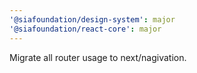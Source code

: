 ```yaml
---
'@siafoundation/design-system': major
'@siafoundation/react-core': major
---
```


Migrate all router usage to next/nagivation.
